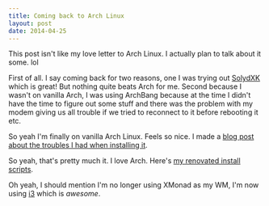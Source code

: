```yaml
---
title: Coming back to Arch Linux
layout: post
date: 2014-04-25
---
```


This post isn't like my love letter to Arch Linux. I actually plan to talk about
it some. lol

First of all. I say coming back for two reasons, one I was trying out
[SolydXK](http://solydxk.com/) which is great! But nothing quite beats Arch for
me. Second because I wasn't on vanilla Arch, I was using ArchBang because at the
time I didn't have the time to figure out some stuff and there was the problem
with my modem giving us all trouble if we tried to reconnect to it before
rebooting it etc.

So yeah I'm finally on vanilla Arch Linux. Feels so nice. I made a [blog post
about the troubles I had when installing
it](http://eduantech.com/2014/04/ialoadv1.html).


So yeah, that's pretty much it. I love Arch. Here's [my renovated install
scripts](https://github.com/Greduan/dotfiles/tree/master/sh-bootstrap).

Oh yeah, I should mention I'm no longer using XMonad as my WM, I'm now using
[i3](http://i3wm.org/) which is *awesome*.
